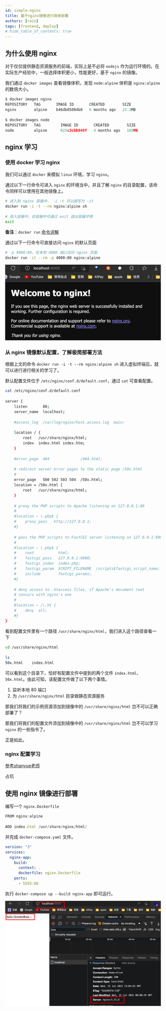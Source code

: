 ```yaml
---
id: simple-nginx
title: 基于nginx镜像进行简单部署
authors: [rain]
tags: [frontend, deploy]
# hide_table_of_contents: true
---
```


## 为什么使用 nginx

对于仅仅提供静态资源服务的前端，实际上是不必将 `nodejs` 作为运行环境的。在实际生产经验中，一般选择体积更小，性能更好，基于 `nginx` 的镜像。

我们通过 `docker images` 查看镜像体积，发现 `node:alpine` 体积是 `nginx:alpine` 的数倍大小。

```js
$ docker images nginx
REPOSITORY   TAG       IMAGE ID       CREATED        SIZE
nginx        alpine    b46db85084b8   6 months ago   23.2MB

$ docker images node
REPOSITORY   TAG         IMAGE ID       CREATED        SIZE
node         alpine      025c3cbb849f   4 months ago   169MB
```

## nginx 学习

### 使用 docker 学习 nginx

我们可以通过 `docker` 来模拟 `linux` 环境，学习 `nginx`。

通过以下一行命令可进入 `nginx` 的环境当中，并且了解 `nginx` 的目录配置，该命令同样可以使用在其他镜像上。

```sh
# 进入到 nginx 容器中， -i -t 可以缩写为 -it
docker run -i -t --rm nginx:alpine sh

# 进入容器中，在容器中可通过 exit 退出容器环境
exit
```

**备注**：`docker run` [命令详解](https://www.jianshu.com/p/40ed20b177af) 

通过以下一行命令可直接访问 `nginx` 的默认页面

```sh
# -p 4000:80，在本地 4000 端口访问 nginx 页面
docker run -it --rm -p 4000:80 nginx:alpine
```

![nginx-default-page](./asssets/nginx-default-page.png)

### 从 nginx 镜像默认配置，了解极简部署方法

根据上文的命令 `docker run -i -t --rm nginx:alpine sh` 进入虚拟终端后，就可以进行进行相关的学习了。

默认配置文件位于 `/etc/nginx/conf.d/default.conf`，通过 `cat` 可查看配置。

```sh
cat /etc/nginx/conf.d/default.conf

server {
    listen       80;
    server_name  localhost;

    #access_log  /var/log/nginx/host.access.log  main;

    location / {
        root   /usr/share/nginx/html;
        index  index.html index.htm;
    }

    #error_page  404              /404.html;

    # redirect server error pages to the static page /50x.html
    #
    error_page   500 502 503 504  /50x.html;
    location = /50x.html {
        root   /usr/share/nginx/html;
    }

    # proxy the PHP scripts to Apache listening on 127.0.0.1:80
    #
    #location ~ \.php$ {
    #    proxy_pass   http://127.0.0.1;
    #}

    # pass the PHP scripts to FastCGI server listening on 127.0.0.1:9000
    #
    #location ~ \.php$ {
    #    root           html;
    #    fastcgi_pass   127.0.0.1:9000;
    #    fastcgi_index  index.php;
    #    fastcgi_param  SCRIPT_FILENAME  /scripts$fastcgi_script_name;
    #    include        fastcgi_params;
    #}

    # deny access to .htaccess files, if Apache's document root
    # concurs with nginx's one
    #
    #location ~ /\.ht {
    #    deny  all;
    #}
}
```

看到配置文件里有一个路径 `/usr/share/nginx/html`，我们进入这个路径查看一下

```sh
cd /usr/share/nginx/html

ls
50x.html    index.html
```

可以看到这个目录下，恰好有配置文件中提到的两个文件 `index.html`、`50x.html`。由此可知，该配置文件做了以下两个事情。

1. 监听本地 80 端口
2. 为 `/usr/share/nginx/html` 目录做静态资源服务

那我们将我们的示例资源添加到镜像中的 `/usr/share/nginx/html` 岂不可以正确部署了？

那我们将我们的配置文件添加到镜像中的 `/usr/share/nginx/html` 岂不可以学习 `nginx` 的一些指令了。

正是如此。

### nginx 配置学习

[参考shanyue老师](https://q.shanyue.tech/deploy/nginx.html)

占坑

## 使用 nginx 镜像进行部署

编写一个 `nginx.Dockerfile` 

```ts
FROM nginx:alpine

ADD index.html /usr/share/nginx/html/
```

并完成 `docker-compose.yaml` 文件。

```yaml
version: "3"
services:
  nginx-app:
    build:
      context: .
      dockerfile: nginx.Dockerfile
    ports:
      - 5555:80
```

执行 `docker-compose up --build nginx-app` 即可运行。

![docker-nginx](./asssets/docker-nginx.png)